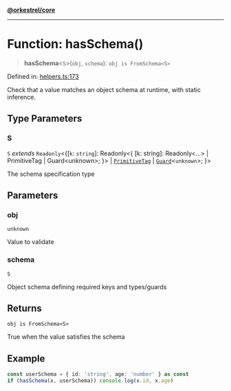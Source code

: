 [**@orkestrel/core**](../index.md)

***

# Function: hasSchema()

> **hasSchema**\<`S`\>(`obj`, `schema`): `obj is FromSchema<S>`

Defined in: [helpers.ts:173](https://github.com/orkestrel/core/blob/076093e61b67cd3d4198b173439f047ddbc97abc/src/helpers.ts#L173)

Check that a value matches an object schema at runtime, with static inference.

## Type Parameters

### S

`S` *extends* `Readonly`\<\{\[`k`: `string`\]: Readonly\<\{ \[k: string\]: Readonly\<...\> \| PrimitiveTag \| Guard\<unknown\>; \}\> \| [`PrimitiveTag`](../type-aliases/PrimitiveTag.md) \| [`Guard`](../type-aliases/Guard.md)\<`unknown`\>; \}\>

The schema specification type

## Parameters

### obj

`unknown`

Value to validate

### schema

`S`

Object schema defining required keys and types/guards

## Returns

`obj is FromSchema<S>`

True when the value satisfies the schema

## Example

```ts
const userSchema = { id: 'string', age: 'number' } as const
if (hasSchema(x, userSchema)) console.log(x.id, x.age)
```
